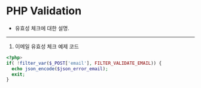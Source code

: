 # PHP Validation

- 유효성 체크에 대한 설명.

---

1. 이메일 유효성 체크 예제 코드

```php
<?php>
if( !filter_var($_POST['email'], FILTER_VALIDATE_EMAIL)) {
  echo json_encode($json_error_email);
  exit;
}
```
